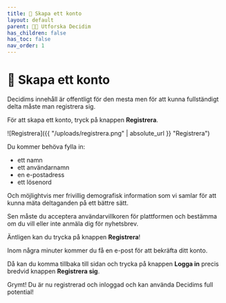 ```yaml
---
title: 🚦 Skapa ett konto
layout: default
parent: 👶🏼 Utforska Decidim
has_children: false
has_toc: false
nav_order: 1
---
```


# 🚦 Skapa ett konto

Decidims innehåll är offentligt för den mesta men för att kunna fullständigt delta måste man registrera sig.

För att skapa ett konto, tryck på knappen **Registrera**.

![Registrera]({{ "/uploads/registrera.png" | absolute_url }} "Registrera")

Du kommer behöva fylla in:
- ett namn
- ett användarnamn
- en e-postadress
- ett lösenord

Och möjlightvis mer frivillig demografisk information som vi samlar för att kunna mäta deltaganden på ett bättre sätt.

Sen måste du acceptera användarvillkoren för plattformen och bestämma om du vill eller inte anmäla dig för nyhetsbrev.

Äntligen kan du trycka på knappen **Registrera**!

Inom några minuter kommer du få en e-post för att bekräfta ditt konto.

Då kan du komma tillbaka till sidan och trycka på knappen **Logga in** precis bredvid knappen **Registrera sig**.

Grymt! Du är nu registrerad och inloggad och kan använda Decidims full potential!
